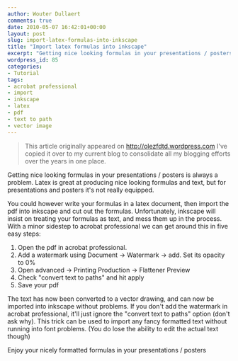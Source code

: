 ```yaml
---
author: Wouter Dullaert
comments: true
date: 2010-05-07 16:42:01+00:00
layout: post
slug: import-latex-formulas-into-inkscape
title: "Import latex formulas into inkscape"
excerpt: "Getting nice looking formulas in your presentations / posters is always a problem. Latex is great at producing nice looking formulas and text, but for presentations and posters it's not really equipped. You could however write your formulas in a latex document, then import the pdf into inkscape."
wordpress_id: 85
categories:
- Tutorial
tags:
- acrobat professional
- import
- inkscape
- latex
- pdf
- text to path
- vector image
---
```


> This article originally appeared on <http://olezfdtd.wordpress.com>
> I've copied it over to my current blog to consolidate all my blogging efforts over the years in one place.

Getting nice looking formulas in your presentations / posters is always a problem. Latex is great at producing nice looking formulas and text, but for presentations and posters it's not really equipped.

You could however write your formulas in a latex document, then import the pdf into inkscape and cut out the formulas. Unfortunately, inkscape will insist on treating your formulas as text, and mess them up in the process.
With a minor sidestep to acrobat professional we can get around this in five easy steps:

1. Open the pdf in acrobat professional.
2. Add a watermark using Document -> Watermark -> add. Set its opacity to 0%
3. Open advanced -> Printing Production -> Flattener Preview
4. Check "convert text to paths" and hit apply
5. Save your pdf

The text has now been converted to a vector drawing, and can now be imported into inkscape without problems.
If you don't add the watermark in acrobat professional, it'll just ignore the "convert text to paths" option (don't ask why). This trick can be used to import any fancy formatted text without running into font problems. (You do lose the ability to edit the actual text though)

Enjoy your nicely formatted formulas in your presentations / posters
